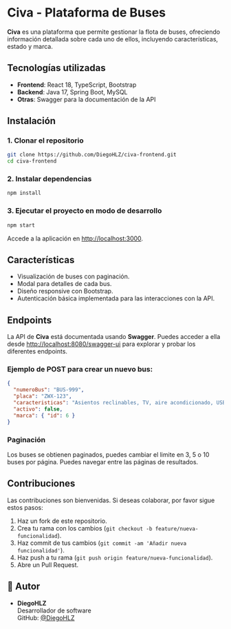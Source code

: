 
# Civa - Plataforma de Buses

**Civa** es una plataforma que permite gestionar la flota de buses, ofreciendo información detallada sobre cada uno de ellos, incluyendo características, estado y marca.

## Tecnologías utilizadas

- **Frontend**: React 18, TypeScript, Bootstrap
- **Backend**: Java 17, Spring Boot, MySQL
- **Otras**: Swagger para la documentación de la API

## Instalación

### 1. Clonar el repositorio

```bash
git clone https://github.com/DiegoHLZ/civa-frontend.git
cd civa-frontend
```

### 2. Instalar dependencias

```bash
npm install
```

### 3. Ejecutar el proyecto en modo de desarrollo

```bash
npm start
```

Accede a la aplicación en [http://localhost:3000](http://localhost:3000).

## Características

- Visualización de buses con paginación.
- Modal para detalles de cada bus.
- Diseño responsive con Bootstrap.
- Autenticación básica implementada para las interacciones con la API.

## Endpoints

La API de **Civa** está documentada usando **Swagger**. Puedes acceder a ella desde [http://localhost:8080/swagger-ui](http://localhost:8080/swagger-ui) para explorar y probar los diferentes endpoints.

### Ejemplo de POST para crear un nuevo bus:

```json
{
  "numeroBus": "BUS-999",
  "placa": "ZWX-123",
  "caracteristicas": "Asientos reclinables, TV, aire acondicionado, USB",
  "activo": false,
  "marca": { "id": 6 }
}
```

### Paginación

Los buses se obtienen paginados, puedes cambiar el limite en 3, 5 o 10 buses por página. Puedes navegar entre las páginas de resultados.

## Contribuciones

Las contribuciones son bienvenidas. Si deseas colaborar, por favor sigue estos pasos:

1. Haz un fork de este repositorio.
2. Crea tu rama con los cambios (`git checkout -b feature/nueva-funcionalidad`).
3. Haz commit de tus cambios (`git commit -am 'Añadir nueva funcionalidad'`).
4. Haz push a tu rama (`git push origin feature/nueva-funcionalidad`).
5. Abre un Pull Request.

## 👤 Autor

- **DiegoHLZ**  
  Desarrollador de software  
  GitHub: [@DiegoHLZ](https://github.com/DiegoHLZ)
